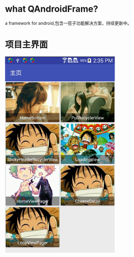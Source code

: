 # what QAndroidFrame?
a framework for android,包含一揽子功能解决方案，持续更新中。
# 项目主界面
![image](https://github.com/qinweiforandroid/QAndroidFrame/blob/master/png/main.png)